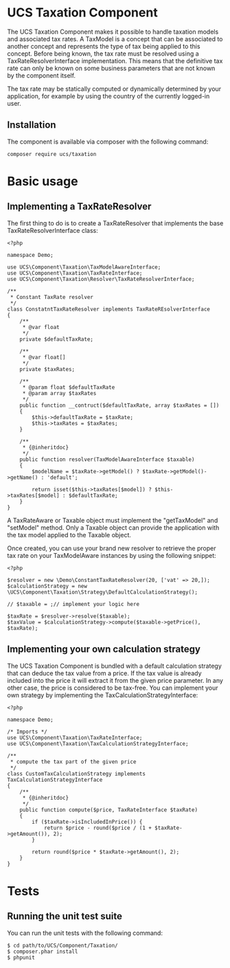 # UCS Taxation Component

The UCS Taxation Component makes it possible to handle taxation models and
associated tax rates. A TaxModel is a concept that can be associated
to another concept and represents the type of tax being applied
to this concept. Before being known, the tax rate must be resolved
using a TaxRateResolverInterface implementation. This means that the
definitive tax rate can only be known on some business parameters that
are not known by the component itself.

The tax rate may be statically computed or dynamically determined
by your application, for example by using the country of the currently logged-in
user.

## Installation

The component is available via composer with the following command:

    composer require ucs/taxation

# Basic usage

## Implementing a TaxRateResolver

The first thing to do is to create a TaxRateResolver that implements the base
TaxRateResolverInterface class:

    <?php

    namespace Demo;

    use UCS\Component\Taxation\TaxModelAwareInterface;
    use UCS\Component\Taxation\TaxRateInterface;
    use UCS\Component\Taxation\Resolver\TaxRateResolverInterface;

    /**
     * Constant TaxRate resolver
     */
    class ConstatntTaxRateResolver implements TaxRateREsolverInterface
    {
        /**
         * @var float
         */
        private $defaultTaxRate;

        /**
         * @var float[]
         */
        private $taxRates;

        /**
         * @param float $defaultTaxRate
         * @param array $taxRates
         */
        public function __contruct($defaultTaxRate, array $taxRates = [])
        {
            $this->defaultTaxRate = $taxRate;
            $this->taxRates = $taxRates;
        }

        /**
         * {@inheritdoc}
         */
        public function resolver(TaxModelAwareInterface $taxable)
        {
            $modelName = $taxRate->getModel() ? $taxRate->getModel()->getName() : 'default';

            return isset($this->taxRates[$model]) ? $this->taxRates[$model] : $defaultTaxRate;
        }
    }

A TaxRateAware or Taxable object must implement the "getTaxModel" and "setModel"
method. Only a Taxable object can provide the application with the
tax model applied to the Taxable object.

Once created, you can use your brand new resolver to retrieve the proper
tax rate on your TaxModelAware instances by using the following snippet:

    <?php

    $resolver = new \Demo\ConstantTaxRateResolver(20, ['vat' => 20,]);
    $calculationStrategy = new \UCS\Component\Taxation\Strategy\DefaultCalculationStrategy();

    // $taxable = ;// implement your logic here

    $taxRate = $resolver->resolve($taxable);
    $taxValue = $calculationStrategy->compute($taxable->getPrice(), $taxRate);

## Implementing your own calculation strategy

The UCS Taxation Component is bundled with a default calculation strategy that can
deduce the tax value from a price. If the tax value is already included into the
price it will extract it from the given price parameter. In any other case, the price
is considered to be tax-free. You can implement your own strategy by implementing the
TaxCalculationStrategyInterface:

    <?php

    namespace Demo;

    /* Imports */
    use UCS\Component\Taxation\TaxRateInterface;
    use UCS\Component\Taxation\TaxCalculationStrategyInterface;

    /**
     * compute the tax part of the given price
     */
    class CustomTaxCalculationStrategy implements TaxCalculationStrategyInterface
    {
        /**
         * {@inheritdoc}
         */
        public function compute($price, TaxRateInterface $taxRate)
        {
            if ($taxRate->isIncludedInPrice()) {
                return $price - round($price / (1 + $taxRate->getAmount()), 2);
            }

            return round($price * $taxRate->getAmount(), 2);
        }
    }

# Tests

## Running the unit test suite

You can run the unit tests with the following command:

    $ cd path/to/UCS/Component/Taxation/
    $ composer.phar install
    $ phpunit
